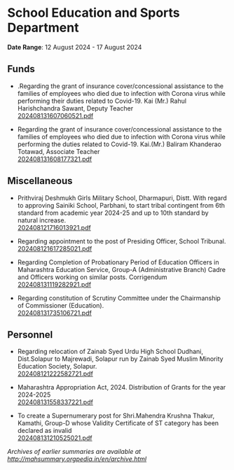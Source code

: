 # School Education and Sports Department

**Date Range**: 12 August 2024 - 17 August 2024


## Funds
- .Regarding the grant of insurance cover/concessional assistance to the families of employees who died due to infection with Corona virus while performing their duties related to Covid-19. Kai (Mr.) Rahul Harishchandra Sawant, Deputy Teacher\
  [202408131607060521.pdf](https://gr.maharashtra.gov.in/Site/Upload/Government%20Resolutions/English/202408131607060521.pdf)

- Regarding the grant of insurance cover/concessional assistance to the families of employees who died due to infection with Corona virus while performing the duties related to Covid-19. Kai.(Mr.) Baliram Khanderao Totawad, Associate Teacher\
  [202408131608177321.pdf](https://gr.maharashtra.gov.in/Site/Upload/Government%20Resolutions/English/202408131608177321.pdf)

## Miscellaneous
- Prithviraj Deshmukh Girls Military School, Dharmapuri, Distt. With regard to approving Sainiki School, Parbhani, to start tribal contingent from 6th standard from academic year 2024-25 and up to 10th standard by natural increase.\
  [202408121716013921.pdf](https://gr.maharashtra.gov.in/Site/Upload/Government%20Resolutions/English/202408121716013921.pdf)

- Regarding appointment to the post of Presiding Officer, School Tribunal.\
  [202408121617285021.pdf](https://gr.maharashtra.gov.in/Site/Upload/Government%20Resolutions/English/202408121617285021.pdf)

- Regarding Completion of Probationary Period of Education Officers in Maharashtra Education Service, Group-A (Administrative Branch) Cadre and Officers working on similar posts. Corrigendum\
  [202408131119282921.pdf](https://gr.maharashtra.gov.in/Site/Upload/Government%20Resolutions/English/202408131119282921.pdf)

- Regarding constitution of Scrutiny Committee under the Chairmanship of Commissioner (Education).\
  [202408131735106721.pdf](https://gr.maharashtra.gov.in/Site/Upload/Government%20Resolutions/English/202408131735106721.pdf)

## Personnel
- Regarding relocation of Zainab Syed Urdu High School Dudhani, Dist.Solapur to Majrewadi, Solapur run by Zainab Syed Muslim Minority Education Society, Solapur.\
  [202408121222582721.pdf](https://gr.maharashtra.gov.in/Site/Upload/Government%20Resolutions/English/202408121222582721.pdf)

- Maharashtra Appropriation Act, 2024. Distribution of Grants for the year 2024-2025\
  [202408131558337221.pdf](https://gr.maharashtra.gov.in/Site/Upload/Government%20Resolutions/English/202408131558337221.pdf)

- To create a Supernumerary post for Shri.Mahendra Krushna Thakur, Kamathi, Group-D whose Validity Certificate of ST category has been declared as invalid\
  [202408131210525021.pdf](https://gr.maharashtra.gov.in/Site/Upload/Government%20Resolutions/English/202408131210525021.pdf)


*Archives of earlier summaries are available at http://mahsummary.orgpedia.in/en/archive.html*